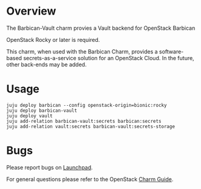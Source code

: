 # Overview

The Barbican-Vault charm provies a Vault backend for OpenStack Barbican

OpenStack Rocky or later is required.

This charm, when used with the Barbican Charm, provides a software-based
secrets-as-a-service solution for an OpenStack Cloud.  In the future, other
back-ends may be added.

# Usage

    juju deploy barbican --config openstack-origin=bionic:rocky
    juju deploy barbican-vault
    juju deploy vault
    juju add-relation barbican-vault:secrets barbican:secrets
    juju add-relation vault:secrets barbican-vault:secrets-storage

# Bugs

Please report bugs on [Launchpad](https://bugs.launchpad.net/charm-barbican-vault/+filebug).

For general questions please refer to the OpenStack [Charm Guide](https://docs.openstack.org/charm-guide/latest/).
